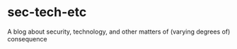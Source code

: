 # sec-tech-etc
A blog about security, technology, and other matters of (varying degrees of) consequence
